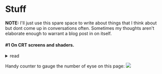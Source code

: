 # Stuff

**NOTE:** I'll just use this spare space to write about things that I think about but dont come up in conversations often.
Sometimes my thoughts aren't elaborate enough to warrant a blog post in on itself.

#### #1 On CRT screens and shaders.
<details>
<summary>read</summary>

I find it very interesting that video games today often try to emulate artifacts of the past that 
then developers would kill to get rid of.
The CRT screen shader is one of them. 
I wrote one for one of my (~~now abandoned~~) side projects, and I remember being happy about the way it turned out.

![My bullet hell](https://imgur.com/yi0Mrpc.gif)

The above shader displays two of my favorite effects that can be impressive when done correctly:
1. the CRT screen bend.
2. Chromatic Abberation.

It also has some scanlines going on, but they're not tuned as well as I'd like, and are a trivial
effect to implement.

Why did older displays have curved screens you ask?

To my knowledge, CRT screens worked by shooting a cathode ray that would traverse the phospor screen horizontally and
vertically at the same time.
There is an interesting tidbit about this movement that is largely misunderstood, mentioned 
[here](https://en.wikipedia.org/wiki/Raster_scan#Scanning_pattern) on wikipedia. I highly recommend this article.

If CRT screens weren't curved in shape, different points on the screen would be at different distances from
the origin of the cathode ray, and hence the image would be distorted heavily. The screens had to be curved at very precise
angles to perfectly offset the distortion. 

This challenge in production and engineering from the gone era is now an artifact video games introduce overhead to emulate!
Retro and otherwise. Pretty neat, no?

Since It's getting pretty late in the night at the time of me writing this, 
I'll leave this great explanation on chromatic aberration by an underrated youtuber, Pixel Prophecy:
- [What is Chromatic Abberation? (And why?)](https://www.youtube.com/watch?v=oE8Zjr5NJrM)

If you're wondering how it's implemented in the gif I showed above, I just offset the Red Green and Blue channels for
each pixel somewhat.

As for scanlines, they're just periodically occuring horizontal lines timed with a sine wave.

I used LSL and Lua (LOVE) to build the game in that screenshot, but the same can be done in any shading language and any game
engine.

  
</details>

Handy counter to gauge the number of eyse on this page:
![](https://komarev.com/ghpvc/?username=your-github-username)
